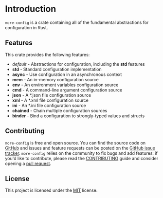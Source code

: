 # Introduction

`more-config` is a crate containing all of the fundamental abstractions for configuration in Rust.

## Features

This crate provides the following features:

- _default_ - Abstractions for configuration, including the **std** features
- **std** - Standard configuration implementation
- **async** - Use configuration in an asynchronous context
- **mem** - An in-memory configuration source
- **env** - An environment variables configuration source
- **cmd** - A command-line argument configuration source
- **json** - A \*.json file configuration source
- **xml** - A \*.xml file configuration source
- **ini** - An \*.ini file configuration source
- **chained** - Chain multiple configuration sources
- **binder** - Bind a configuration to strongly-typed values and structs

## Contributing

`more-config` is free and open source. You can find the source code on [GitHub](https://github.com/commonsensesoftware/more-rs-config)
and issues and feature requests can be posted on the [GitHub issue tracker](https://github.com/commonsensesoftware/more-rs-config/issues).
`more-config` relies on the community to fix bugs and add features: if you'd like to contribute, please read the
[CONTRIBUTING](https://github.com/commonsensesoftware/more-rs-config/blob/main/CONTRIBUTING.md) guide and consider opening
a [pull request](https://github.com/commonsensesoftware/more-rs-config/pulls).

## License

This project is licensed under the [MIT](https://github.com/commonsensesoftware/more-rs-config/blob/main/LICENSE) license.